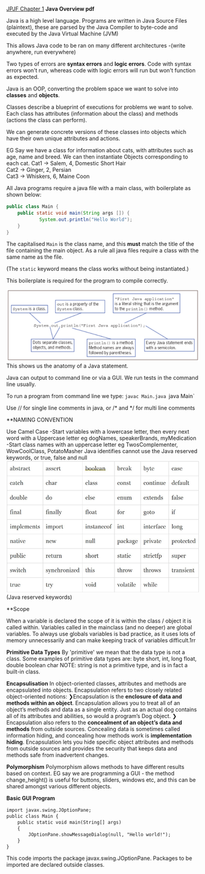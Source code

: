 [JPJF Chapter 1](JPJF%20Chapter%201.md)
__Java Overview pdf__

Java is a high level language. Programs are written in Java Source Files (plaintext), these are parsed by the Java Compiler to byte-code and executed by the Java Virtual Machine (JVM)

This allows Java code to be ran on many different architectures 
	-(write anywhere, run everywhere)
	
Two types of errors are __syntax errors__ and __logic errors__. Code with syntax errors won't run, whereas code with logic errors will run but won't function as expected.

Java is an OOP, converting the problem space we want to solve into **classes** and **objects**.

Classes describe a blueprint of executions for problems we want to solve. Each class has attributes (information about the class) and methods (actions the class can perform). 

We can generate concrete versions of these classes into objects which have their own unique attributes and actions.

EG Say we have a class for information about cats, with attributes such as age, name and breed. We can then instantiate Objects corresponding to each cat. 
		Cat1 → Salem, 4, Domestic Short Hair  
		Cat2 → Ginger, 2, Persian  
		Cat3 → Whiskers, 6, Maine Coon

All Java programs require a java file with a main class, with boilerplate as shown below:

```java
public class Main {  
	public static void main(String args []) {  
			System.out.println("Hello World");  
	}  
}
```

The capitalised `Main` is the class name, and this **must** match the title of the file containing the main object. As a rule all java files require a class with the same name as the file.

(The `static` keyword means the class works without being instantiated.)

This boilerplate is required for the program to compile correctly.

![](Images/chrome_YvpOkpwr06.png)
	This shows us the anatomy of a Java statement. 

Java can output to command line or via a GUI. We run tests in the command line usually.

To run a program from command line we type:
`javac Main.java
`java Main`

Use // for single line comments in java, or /* and \*\/ for multi line comments

**NAMING CONVENTION

Use Camel Case
	-Start variables with a lowercase letter, then every next word with a Uppercase letter
		eg dogNames, speakerBrands, myMedication
	-Start class names with an uppercase letter
		eg TwosComplementer, WowCoolClass, PotatoMasher
Java identifies cannot use the Java reserved keywords, or true, false and null
![](Images/chrome_1n3b2x9zpi.jpg)
	(Java reserved keywords)

**Scope

When a variable is declared the scope of it is within the class / object it is called within. Variables called in the mainclass (and no deeper) are global variables. To always use globals variables is bad practice, as it uses lots of memory unnecessarily and can make keeping track of variables difficult.1rr

**Primitive Data Types**
By 'primitive' we mean that the data type is not a class. 
Some examples of primitive data types are:
	byte
	short, int, long
	float, double
	boolean
	char
NOTE: string is not a primitive type, and is in fact a built-in class.

**Encapsulisation**
In object-oriented classes, attributes and methods are encapsulated into objects. Encapsulation refers to two closely related object-oriented notions:
	❯Encapsulation is the **enclosure of data and methods within an object**. Encapsulation allows you to treat all of an object’s methods and data as a single entity. Just as an actual dog contains all of its attributes and abilities, so would a program’s Dog object.
	❯ Encapsulation also refers to the **concealment of an object’s data and methods** from outside sources. Concealing data is sometimes called information hiding, and concealing how methods work is **implementation hiding**. Encapsulation lets you hide specific object attributes and methods from outside sources and provides the security that keeps data and methods safe from inadvertent changes.

**Polymorphism**
Polymorphism allows methods to have different results based on context. EG say we are programming a GUI - the method change_height() is useful for buttons, sliders, windows etc, and this can be shared amongst various different objects.

**Basic GUI Program**

```
import javax.swing.JOptionPane;  
public class Main {  
    public static void main(String[] args)  
    {  
        JOptionPane.showMessageDialog(null, "Hello world!");  
    }  
}
```
This code imports the package javax.swing.JOptionPane. Packages to be imported are declared outside classes.